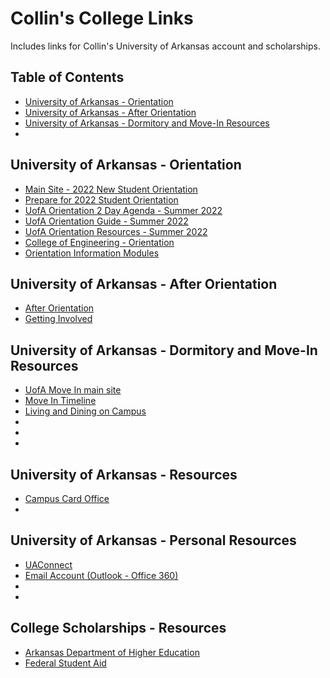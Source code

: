 # Collin's College Links
Includes links for Collin's University of Arkansas account and scholarships.


## Table of Contents
- [University of Arkansas - Orientation](#university-of-arkansas---orientation)
- [University of Arkansas - After Orientation](#university-of-arkansas---after-orientation)
- [University of Arkansas - Dormitory and Move-In Resources](#university-of-arkansas---dormitory-and-move-in-resources)
- []()


## University of Arkansas - Orientation
- [Main Site - 2022 New Student Orientation](https://orientation.uark.edu/)
- [Prepare for 2022 Student Orientation](https://orientation.uark.edu/prepare/index.php)
- [UofA Orientation 2 Day Agenda - Summer 2022](https://orientation.uark.edu/_resources/downloads/2022/uofa-orientation-two-day-summer-2022.pdf)
- [UofA Orientation Guide - Summer 2022](https://orientation.uark.edu/_resources/downloads/2022/uofa-orientation-summer-2022-guide.pdf)
- [UofA Orientation Resources - Summer 2022](https://orientation.uark.edu/resources/index.php)
- [College of Engineering - Orientation](https://first-year-engineering.uark.edu/orientation/index.php)
- [Orientation Information Modules](https://nextsteps.uark.edu/)



## University of Arkansas - After Orientation
- [After Orientation](https://orientation.uark.edu/resources/after-orientation.php)
- [Getting Involved](https://orientation.uark.edu/resources/getting-involved.php)


## University of Arkansas - Dormitory and Move-In Resources
- [UofA Move In main site](https://movein.uark.edu/)
- [Move In Timeline](https://movein.uark.edu/move-in-timeline/)
- [Living and Dining on Campus](https://orientation.uark.edu/resources/living-dining.php)
- []()
- []()
- []()

## University of Arkansas - Resources
- [Campus Card Office](https://campuscardoffice.uark.edu/)
- []()


## University of Arkansas - Personal Resources
- [UAConnect](https://uaconnect.uark.edu/)
- [Email Account (Outlook - Office 360)](https://outlook.office.com/uark.edu)
- []()
- []()


## College Scholarships - Resources
- [Arkansas Department of Higher Education](https://www.ark.org/adhe_financialaid/login.aspx)
- [Federal Student Aid](https://studentaid.gov/h/apply-for-aid/fafsa)
